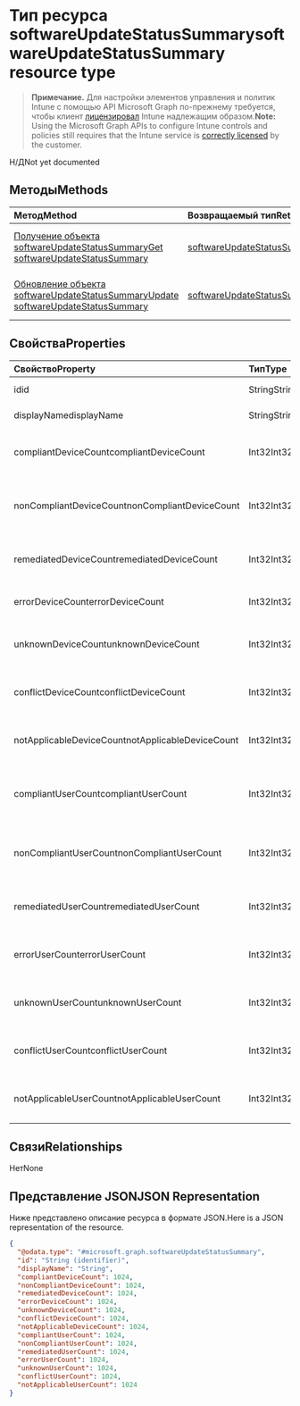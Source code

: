 # <a name="softwareupdatestatussummary-resource-type"></a><span data-ttu-id="dd05f-101">Тип ресурса softwareUpdateStatusSummary</span><span class="sxs-lookup"><span data-stu-id="dd05f-101">softwareUpdateStatusSummary resource type</span></span>

> <span data-ttu-id="dd05f-102">**Примечание.** Для настройки элементов управления и политик Intune с помощью API Microsoft Graph по-прежнему требуется, чтобы клиент [лицензировал](https://go.microsoft.com/fwlink/?linkid=839381) Intune надлежащим образом.</span><span class="sxs-lookup"><span data-stu-id="dd05f-102">**Note:** Using the Microsoft Graph APIs to configure Intune controls and policies still requires that the Intune service is [correctly licensed](https://go.microsoft.com/fwlink/?linkid=839381) by the customer.</span></span>

<span data-ttu-id="dd05f-103">Н/Д</span><span class="sxs-lookup"><span data-stu-id="dd05f-103">Not yet documented</span></span>
## <a name="methods"></a><span data-ttu-id="dd05f-104">Методы</span><span class="sxs-lookup"><span data-stu-id="dd05f-104">Methods</span></span>
|<span data-ttu-id="dd05f-105">Метод</span><span class="sxs-lookup"><span data-stu-id="dd05f-105">Method</span></span>|<span data-ttu-id="dd05f-106">Возвращаемый тип</span><span class="sxs-lookup"><span data-stu-id="dd05f-106">Return Type</span></span>|<span data-ttu-id="dd05f-107">Описание</span><span class="sxs-lookup"><span data-stu-id="dd05f-107">Description</span></span>|
|:---|:---|:---|
|[<span data-ttu-id="dd05f-108">Получение объекта softwareUpdateStatusSummary</span><span class="sxs-lookup"><span data-stu-id="dd05f-108">Get softwareUpdateStatusSummary</span></span>](../api/intune_deviceconfig_softwareupdatestatussummary_get.md)|[<span data-ttu-id="dd05f-109">softwareUpdateStatusSummary</span><span class="sxs-lookup"><span data-stu-id="dd05f-109">softwareUpdateStatusSummary</span></span>](../resources/intune_deviceconfig_softwareupdatestatussummary.md)|<span data-ttu-id="dd05f-110">Чтение свойств и связей объекта [softwareUpdateStatusSummary](../resources/intune_deviceconfig_softwareupdatestatussummary.md).</span><span class="sxs-lookup"><span data-stu-id="dd05f-110">Read properties and relationships of the [softwareUpdateStatusSummary](../resources/intune_deviceconfig_softwareupdatestatussummary.md) object.</span></span>|
|[<span data-ttu-id="dd05f-111">Обновление объекта softwareUpdateStatusSummary</span><span class="sxs-lookup"><span data-stu-id="dd05f-111">Update softwareUpdateStatusSummary</span></span>](../api/intune_deviceconfig_softwareupdatestatussummary_update.md)|[<span data-ttu-id="dd05f-112">softwareUpdateStatusSummary</span><span class="sxs-lookup"><span data-stu-id="dd05f-112">softwareUpdateStatusSummary</span></span>](../resources/intune_deviceconfig_softwareupdatestatussummary.md)|<span data-ttu-id="dd05f-113">Обновление свойств объекта [softwareUpdateStatusSummary](../resources/intune_deviceconfig_softwareupdatestatussummary.md).</span><span class="sxs-lookup"><span data-stu-id="dd05f-113">Update the properties of a [softwareUpdateStatusSummary](../resources/intune_deviceconfig_softwareupdatestatussummary.md) object.</span></span>|

## <a name="properties"></a><span data-ttu-id="dd05f-114">Свойства</span><span class="sxs-lookup"><span data-stu-id="dd05f-114">Properties</span></span>
|<span data-ttu-id="dd05f-115">Свойство</span><span class="sxs-lookup"><span data-stu-id="dd05f-115">Property</span></span>|<span data-ttu-id="dd05f-116">Тип</span><span class="sxs-lookup"><span data-stu-id="dd05f-116">Type</span></span>|<span data-ttu-id="dd05f-117">Описание</span><span class="sxs-lookup"><span data-stu-id="dd05f-117">Description</span></span>|
|:---|:---|:---|
|<span data-ttu-id="dd05f-118">id</span><span class="sxs-lookup"><span data-stu-id="dd05f-118">id</span></span>|<span data-ttu-id="dd05f-119">String</span><span class="sxs-lookup"><span data-stu-id="dd05f-119">String</span></span>|<span data-ttu-id="dd05f-120">Ключ объекта.</span><span class="sxs-lookup"><span data-stu-id="dd05f-120">Key of the entity.</span></span>|
|<span data-ttu-id="dd05f-121">displayName</span><span class="sxs-lookup"><span data-stu-id="dd05f-121">displayName</span></span>|<span data-ttu-id="dd05f-122">String</span><span class="sxs-lookup"><span data-stu-id="dd05f-122">String</span></span>|<span data-ttu-id="dd05f-123">Имя политики.</span><span class="sxs-lookup"><span data-stu-id="dd05f-123">The name of the policy.</span></span>|
|<span data-ttu-id="dd05f-124">compliantDeviceCount</span><span class="sxs-lookup"><span data-stu-id="dd05f-124">compliantDeviceCount</span></span>|<span data-ttu-id="dd05f-125">Int32</span><span class="sxs-lookup"><span data-stu-id="dd05f-125">Int32</span></span>|<span data-ttu-id="dd05f-126">Количество устройств, соответствующих требованиям.</span><span class="sxs-lookup"><span data-stu-id="dd05f-126">Number of compliant devices.</span></span>|
|<span data-ttu-id="dd05f-127">nonCompliantDeviceCount</span><span class="sxs-lookup"><span data-stu-id="dd05f-127">nonCompliantDeviceCount</span></span>|<span data-ttu-id="dd05f-128">Int32</span><span class="sxs-lookup"><span data-stu-id="dd05f-128">Int32</span></span>|<span data-ttu-id="dd05f-129">Количество устройств, не соответствующих требованиям.</span><span class="sxs-lookup"><span data-stu-id="dd05f-129">Number of non compliant devices.</span></span>|
|<span data-ttu-id="dd05f-130">remediatedDeviceCount</span><span class="sxs-lookup"><span data-stu-id="dd05f-130">remediatedDeviceCount</span></span>|<span data-ttu-id="dd05f-131">Int32</span><span class="sxs-lookup"><span data-stu-id="dd05f-131">Int32</span></span>|<span data-ttu-id="dd05f-132">Количество исправленных устройств.</span><span class="sxs-lookup"><span data-stu-id="dd05f-132">Number of remediated devices.</span></span>|
|<span data-ttu-id="dd05f-133">errorDeviceCount</span><span class="sxs-lookup"><span data-stu-id="dd05f-133">errorDeviceCount</span></span>|<span data-ttu-id="dd05f-134">Int32</span><span class="sxs-lookup"><span data-stu-id="dd05f-134">Int32</span></span>|<span data-ttu-id="dd05f-135">Количество устройств с ошибками.</span><span class="sxs-lookup"><span data-stu-id="dd05f-135">Number of devices had error.</span></span>|
|<span data-ttu-id="dd05f-136">unknownDeviceCount</span><span class="sxs-lookup"><span data-stu-id="dd05f-136">unknownDeviceCount</span></span>|<span data-ttu-id="dd05f-137">Int32</span><span class="sxs-lookup"><span data-stu-id="dd05f-137">Int32</span></span>|<span data-ttu-id="dd05f-138">Количество неизвестных устройств</span><span class="sxs-lookup"><span data-stu-id="dd05f-138">Number of unknown devices.</span></span>|
|<span data-ttu-id="dd05f-139">conflictDeviceCount</span><span class="sxs-lookup"><span data-stu-id="dd05f-139">conflictDeviceCount</span></span>|<span data-ttu-id="dd05f-140">Int32</span><span class="sxs-lookup"><span data-stu-id="dd05f-140">Int32</span></span>|<span data-ttu-id="dd05f-141">Количество конфликтующих устройств.</span><span class="sxs-lookup"><span data-stu-id="dd05f-141">Number of conflict devices.</span></span>|
|<span data-ttu-id="dd05f-142">notApplicableDeviceCount</span><span class="sxs-lookup"><span data-stu-id="dd05f-142">notApplicableDeviceCount</span></span>|<span data-ttu-id="dd05f-143">Int32</span><span class="sxs-lookup"><span data-stu-id="dd05f-143">Int32</span></span>|<span data-ttu-id="dd05f-144">Количество неприменимых устройств.</span><span class="sxs-lookup"><span data-stu-id="dd05f-144">Number of not applicable devices.</span></span>|
|<span data-ttu-id="dd05f-145">compliantUserCount</span><span class="sxs-lookup"><span data-stu-id="dd05f-145">compliantUserCount</span></span>|<span data-ttu-id="dd05f-146">Int32</span><span class="sxs-lookup"><span data-stu-id="dd05f-146">Int32</span></span>|<span data-ttu-id="dd05f-147">Количество пользователей, соответствующих требованиям.</span><span class="sxs-lookup"><span data-stu-id="dd05f-147">Number of compliant users.</span></span>|
|<span data-ttu-id="dd05f-148">nonCompliantUserCount</span><span class="sxs-lookup"><span data-stu-id="dd05f-148">nonCompliantUserCount</span></span>|<span data-ttu-id="dd05f-149">Int32</span><span class="sxs-lookup"><span data-stu-id="dd05f-149">Int32</span></span>|<span data-ttu-id="dd05f-150">Количество пользователей, не соответствующих требованиям.</span><span class="sxs-lookup"><span data-stu-id="dd05f-150">Number of non compliant users.</span></span>|
|<span data-ttu-id="dd05f-151">remediatedUserCount</span><span class="sxs-lookup"><span data-stu-id="dd05f-151">remediatedUserCount</span></span>|<span data-ttu-id="dd05f-152">Int32</span><span class="sxs-lookup"><span data-stu-id="dd05f-152">Int32</span></span>|<span data-ttu-id="dd05f-153">Количество исправленных пользователей.</span><span class="sxs-lookup"><span data-stu-id="dd05f-153">Number of remediated users.</span></span>|
|<span data-ttu-id="dd05f-154">errorUserCount</span><span class="sxs-lookup"><span data-stu-id="dd05f-154">errorUserCount</span></span>|<span data-ttu-id="dd05f-155">Int32</span><span class="sxs-lookup"><span data-stu-id="dd05f-155">Int32</span></span>|<span data-ttu-id="dd05f-156">Количество пользователей с ошибками.</span><span class="sxs-lookup"><span data-stu-id="dd05f-156">Number of users had error.</span></span>|
|<span data-ttu-id="dd05f-157">unknownUserCount</span><span class="sxs-lookup"><span data-stu-id="dd05f-157">unknownUserCount</span></span>|<span data-ttu-id="dd05f-158">Int32</span><span class="sxs-lookup"><span data-stu-id="dd05f-158">Int32</span></span>|<span data-ttu-id="dd05f-159">Количество неизвестных пользователей.</span><span class="sxs-lookup"><span data-stu-id="dd05f-159">Number of unknown users.</span></span>|
|<span data-ttu-id="dd05f-160">conflictUserCount</span><span class="sxs-lookup"><span data-stu-id="dd05f-160">conflictUserCount</span></span>|<span data-ttu-id="dd05f-161">Int32</span><span class="sxs-lookup"><span data-stu-id="dd05f-161">Int32</span></span>|<span data-ttu-id="dd05f-162">Количество конфликтующих пользователей.</span><span class="sxs-lookup"><span data-stu-id="dd05f-162">Number of conflict users.</span></span>|
|<span data-ttu-id="dd05f-163">notApplicableUserCount</span><span class="sxs-lookup"><span data-stu-id="dd05f-163">notApplicableUserCount</span></span>|<span data-ttu-id="dd05f-164">Int32</span><span class="sxs-lookup"><span data-stu-id="dd05f-164">Int32</span></span>|<span data-ttu-id="dd05f-165">Количество неприменимых пользователей.</span><span class="sxs-lookup"><span data-stu-id="dd05f-165">Number of not applicable users.</span></span>|

## <a name="relationships"></a><span data-ttu-id="dd05f-166">Связи</span><span class="sxs-lookup"><span data-stu-id="dd05f-166">Relationships</span></span>
<span data-ttu-id="dd05f-167">Нет</span><span class="sxs-lookup"><span data-stu-id="dd05f-167">None</span></span>
## <a name="json-representation"></a><span data-ttu-id="dd05f-168">Представление JSON</span><span class="sxs-lookup"><span data-stu-id="dd05f-168">JSON Representation</span></span>
<span data-ttu-id="dd05f-169">Ниже представлено описание ресурса в формате JSON.</span><span class="sxs-lookup"><span data-stu-id="dd05f-169">Here is a JSON representation of the resource.</span></span>
<!-- {
  "blockType": "resource",
  "keyProperty": "id",
  "@odata.type": "microsoft.graph.softwareUpdateStatusSummary"
}
-->
``` json
{
  "@odata.type": "#microsoft.graph.softwareUpdateStatusSummary",
  "id": "String (identifier)",
  "displayName": "String",
  "compliantDeviceCount": 1024,
  "nonCompliantDeviceCount": 1024,
  "remediatedDeviceCount": 1024,
  "errorDeviceCount": 1024,
  "unknownDeviceCount": 1024,
  "conflictDeviceCount": 1024,
  "notApplicableDeviceCount": 1024,
  "compliantUserCount": 1024,
  "nonCompliantUserCount": 1024,
  "remediatedUserCount": 1024,
  "errorUserCount": 1024,
  "unknownUserCount": 1024,
  "conflictUserCount": 1024,
  "notApplicableUserCount": 1024
}
```



